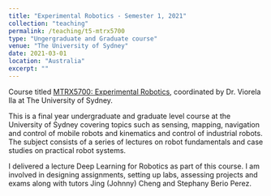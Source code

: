 ```yaml
---
title: "Experimental Robotics - Semester 1, 2021"
collection: "teaching"
permalink: /teaching/t5-mtrx5700
type: "Ungergraduate and Graduate course"
venue: "The University of Sydney"
date: 2021-03-01
location: "Australia"
excerpt: ""
---
```


Course titled [MTRX5700: Experimental Robotics](https://www.sydney.edu.au/units/MTRX5700), coordinated by Dr. Viorela Ila at The University of Sydney.

This is a final year undergraduate and graduate level course at the University of Sydney covering topics such as sensing, mapping, navigation and control of mobile robots and kinematics and control of industrial robots. The subject consists of a series of lectures on robot fundamentals and case studies on practical robot systems.

I delivered a lecture Deep Learning for Robotics as part of this course.
I am involved in designing assignments, setting up labs, assessing projects and exams along with tutors Jing (Johnny) Cheng and Stephany Berio Perez.